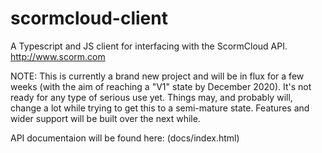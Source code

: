 # scormcloud-client

A Typescript and JS client for interfacing with the ScormCloud API. http://www.scorm.com

NOTE: This is currently a brand new project and will be in flux for a few weeks (with the aim of reaching a "V1" state by December 2020). It's not ready for any type of serious use yet. Things may, and probably will, change a lot while trying to get this to a semi-mature state. Features and wider support will be built over the next while.

API documentaion will be found here: (docs/index.html)
